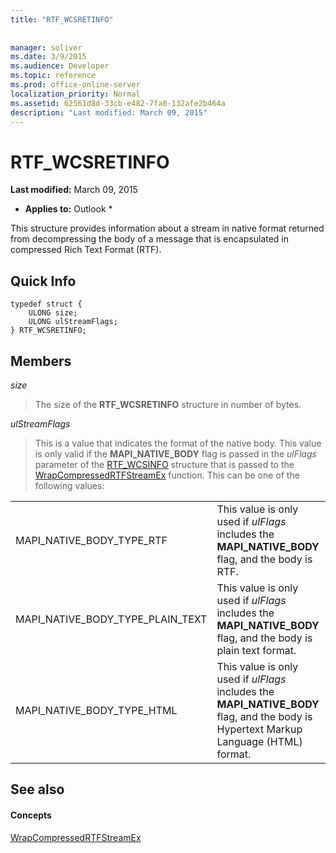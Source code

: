 ```yaml
---
title: "RTF_WCSRETINFO"
 
 
manager: soliver
ms.date: 3/9/2015
ms.audience: Developer
ms.topic: reference
ms.prod: office-online-server
localization_priority: Normal
ms.assetid: 62561d8d-33cb-e482-7fa0-132afe2b464a
description: "Last modified: March 09, 2015"
---
```


# RTF_WCSRETINFO

 **Last modified:** March 09, 2015 
  
 * **Applies to:** Outlook * 
  
This structure provides information about a stream in native format returned from decompressing the body of a message that is encapsulated in compressed Rich Text Format (RTF).
  
## Quick Info

```
typedef struct { 
    ULONG size;    
    ULONG ulStreamFlags; 
} RTF_WCSRETINFO;
```

## Members

 _size_
  
> The size of the **RTF_WCSRETINFO** structure in number of bytes. 
    
 _ulStreamFlags_
  
> This is a value that indicates the format of the native body. This value is only valid if the **MAPI_NATIVE_BODY** flag is passed in the  _ulFlags_ parameter of the [RTF_WCSINFO](rtf_wcsinfo.md) structure that is passed to the [WrapCompressedRTFStreamEx](wrapcompressedrtfstreamex.md) function. This can be one of the following values: 
    
|||
|:-----|:-----|
|MAPI_NATIVE_BODY_TYPE_RTF  <br/> |This value is only used if  _ulFlags_ includes the **MAPI_NATIVE_BODY** flag, and the body is RTF.  <br/> |
|MAPI_NATIVE_BODY_TYPE_PLAIN_TEXT  <br/> |This value is only used if  _ulFlags_ includes the **MAPI_NATIVE_BODY** flag, and the body is plain text format.  <br/> |
|MAPI_NATIVE_BODY_TYPE_HTML  <br/> |This value is only used if  _ulFlags_ includes the **MAPI_NATIVE_BODY** flag, and the body is Hypertext Markup Language (HTML) format.  <br/> |
   
## See also

#### Concepts

[WrapCompressedRTFStreamEx](wrapcompressedrtfstreamex.md)

